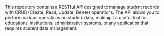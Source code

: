 This repository contains a RESTful API designed to manage student records
with CRUD (Create, Read, Update, Delete) operations.
The API allows you to perform various operations on
student data, making it a useful tool for educational institutions, administrative systems,
or any application that requires student data management.
